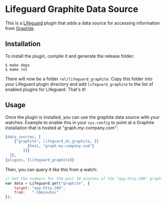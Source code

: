 # Lifeguard Graphite Data Source

This is a [Lifeguard](https://github.com/mitchellh/lifeguard) plugin that
adds a data source for accessing information from [Graphite](http://graphite.wikidot.com/).

## Installation

To install the plugin, compile it and generate the release folder:

    $ make deps
    $ make rel

There will now be a folder `rel/lifeguard_graphite`. Copy this folder
into your Lifeguard plugin directory and add `lifeguard_graphite` to the
list of enabled plugins for Lifeguard. That's it!

## Usage

Once the plugin is installed, you can use the graphite data source with
your watches. Example to enable this in your `sys.config` to point at
a Graphite installation that is hosted at "graph.my-company.com":

```erlang
{data_sources, [
    {"graphite", lifeguard_ds_graphite, [[
          {host, "graph.my-company.com"}
        ]]}
  ]},
{plugins, [lifeguard_graphite]}
```

Then, you can query it like this from a watch:

```javascript
// Get the numbers for the past 10 minutes of the "app.http.200" graph
var data = Lifeguard.get("graphite", {
    target: "app.http.200",
    from:   "-10minutes"
});
```
